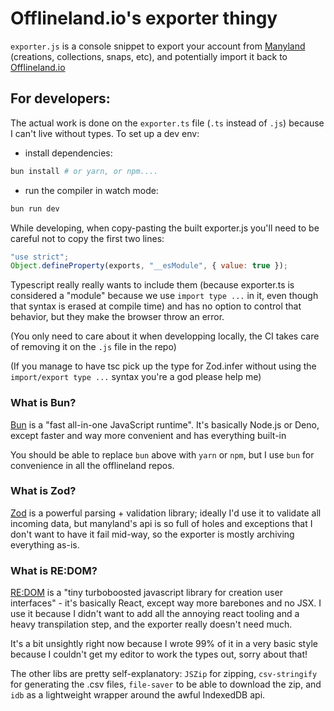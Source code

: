 # Offlineland.io's exporter thingy

`exporter.js` is a console snippet to export your account from [Manyland](https://manyland.com) (creations, collections, snaps, etc), and potentially import it back to [Offlineland.io](https://offlineland.io)



## For developers:

The actual work is done on the `exporter.ts` file (`.ts` instead of `.js`) because I can't live without types. To set up a dev env:

- install dependencies:
```bash
bun install # or yarn, or npm....
```
-  run the compiler in watch mode:
```bash
bun run dev
```

While developing, when copy-pasting the built exporter.js you'll need to be careful not to copy the first two lines:
```js
"use strict";
Object.defineProperty(exports, "__esModule", { value: true });
```
Typescript really really wants to include them (because exporter.ts is considered a "module" because we use `import type ...` in it, even though that syntax is erased at compile time) and has no option to control that behavior, but they make the browser throw an error.

(You only need to care about it when developping locally, the CI takes care of removing it on the `.js` file in the repo)

(If you manage to have tsc pick up the type for Zod.infer without using the `import/export type ...` syntax you're a god please help me)


### What is Bun?
[Bun](https://bun.sh) is a "fast all-in-one JavaScript runtime". It's basically Node.js or Deno, except faster and way more convenient and has everything built-in

You should be able to replace `bun` above with `yarn` or `npm`, but I use `bun` for convenience in all the offlineland repos.

### What is Zod?
[Zod](https://zod.dev/) is a powerful parsing + validation library; ideally I'd use it to validate all incoming data, but manyland's api is so full of holes and exceptions that I don't want to have it fail mid-way, so the exporter is mostly archiving everything as-is.

### What is RE:DOM?
[RE:DOM](https://redom.js.org/) is a "tiny turboboosted javascript library for creation user interfaces" - it's basically React, except way more barebones and no JSX. I use it because I didn't want to add all the annoying react tooling and a heavy transpilation step, and the exporter really doesn't need much.

It's a bit unsightly right now because I wrote 99% of it in a very basic style because I couldn't get my editor to work the types out, sorry about that!


The other libs are pretty self-explanatory: `JSZip` for zipping, `csv-stringify` for generating the .csv files, `file-saver` to be able to download the zip, and `idb` as a lightweight wrapper around the awful IndexedDB api.
